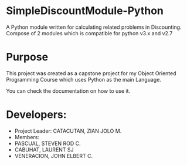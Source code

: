 # SimpleDiscountModule-Python
A Python module written for calculating related problems in Discounting. Compose of 2 modules which is compatible for python v3.x and v2.7

# Purpose
This project was created as a capstone project for my Object Oriented Programming Course which uses Python as the main Language.

You can check the documentation on how to use it.

# Developers:
- Project Leader: CATACUTAN, ZIAN JOLO M.
- Members: 
- PASCUAL, STEVEN ROD C.
- CABUHAT, LAURENT SJ
- VENERACION, JOHN ELBERT C.

